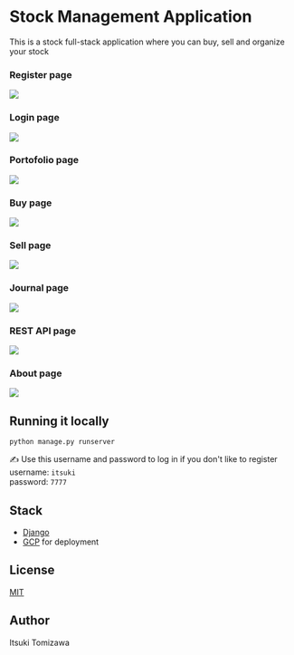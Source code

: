 # Stock Management Application
This is a stock full-stack application where you can buy, sell and organize your stock

### Register page
<img src="images/register.png" width="">

### Login page
<img src="images/login.png" width="">

### Portofolio page
<img src="images/portofolio.png" width="">

### Buy page
<img src="images/buy.png" width="">

### Sell page
<img src="images/sell.png" width="">

### Journal page
<img src="images/journal.png" width="">

### REST API page
<img src="images/restAPI.png" width="">

### About page
<img src="images/about.png" width="">

## Running it locally 
```
python manage.py runserver
```
✍️ Use this username and password to log in if you don't like to register\
username: `itsuki`\
password: `7777`


## Stack

- [Django](https://www.djangoproject.com/)
- [GCP](https://console.cloud.google.com/) for deployment
## License

[MIT](https://choosealicense.com/licenses/mit/)

## Author

Itsuki Tomizawa

